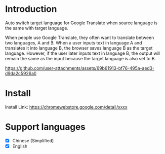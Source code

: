 # Introduction
Auto switch target language for Google Translate when source language is the same with target language. 

When people use Google Translate, they often want to translate between two languages, A and B. When a user inputs text in language A and translates it into language B, the browser saves language B as the target language. However, if the user later inputs text in language B, the output will remain the same as the input because the target language is also set to B.

https://github.com/user-attachments/assets/69b61913-bf76-495a-aed3-d9da2c5926a0

# Install
Install Link: https://chromewebstore.google.com/detail/xxxx

# Support languages
- [x] Chinese (Simplified)
- [x] English
